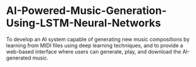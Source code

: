 # AI-Powered-Music-Generation-Using-LSTM-Neural-Networks
To develop an AI system capable of generating new music compositions by learning from MIDI files using deep learning techniques, and to provide a web-based interface where users can generate, play, and download the AI-generated music.

